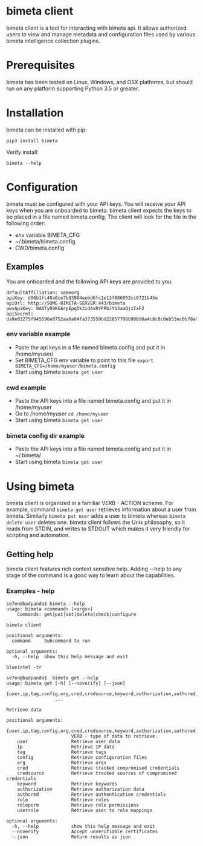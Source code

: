 # bimeta client

bimeta client is a tool for interacting with bimeta api. It allows authorized users to view and manage metadata and configuration files used by various bimeta intelligence collection plugins.

# Prerequisites

bimeta has been tested on Linux, Windows, and OSX platforms, but should run on any platform supporting Python 3.5 or greater.

# Installation

bimeta can be installed with pip:

```
pip3 install bimeta
```

Verify install:
```
bimeta --help
```

# Configuration

bimeta must be configured with your API keys. You will receive your API keys when you are onboarded to bimeta. bimeta client expects the keys to be placed in a file named bimeta.config.  The client will look for the file in the following order:

* env variable BIMETA_CFG
* ~/.bimeta/bimeta.config
* CWD/bimeta.config

## Examples

You are onboarded and the following API keys are provided to you:

```
defaultAffiliation: someorg
apiKey: d96b1fc40a0ce7b83984eebd6fc1e13f886052cc0721b45e
apiUrl: http://SOME-BIMETA-SERVER:443/bimeta
awsApiKey: 0AATy09KGArpEpqDk3id4vRYPPbJYb3aaQjzIxF2
apiSecret: da9e03275f945596e8752aa6a04fa373559bd22857706b988d6a4c8c8c0eb53ec0b78a910ec28dfc326b707b2c47da2c
```

### env variable example
* Paste the api keys in a file named bimeta.config and put it in /home/myuser/
* Set BIMETA_CFG env variable to point to this file ``` export BIMETA_CFG=/home/myuser/bimeta.config ```
* Start using bimeta ``` bimeta get user ```

### cwd example
* Paste the API keys into a file named bimeta.config and put it in /home/myuser
* Go to /home/myuser ``` cd /home/myuser ```
* Start using bimeta ``` bimeta get user ```

### bimeta config dir example
* Paste the API keys into a file named bimeta.config and put it in ~/.bimeta/
* Start using bimeta ``` bimeta get user ```

# Using bimeta

bimeta client is organized in a familiar VERB - ACTION scheme. For example, command ``` bimeta get user ``` retrieves information about a user from bimeta. Similarly ``` bimeta put user ``` adds a user to bimeta whereas ``` bimeta delete user ``` deletes one.  bimeta client follows the Unix philosophy, so it reads from STDIN, and writes to STDOUT which makes it very friendly for scripting and automation.

## Getting help

bimeta client features rich context sensitive help. Adding --help to any stage of the command is a good way to learn about the capabilities.

### Examples - help
```
se7en@badpanda$ bimeta --help
usage: bimeta <command> [<args>]
    Commands: get|put|set|delete|check|configure

bimeta client

positional arguments:
  command     Subcommand to run

optional arguments:
  -h, --help  show this help message and exit

blueintel -tr
```

```
se7en@badpanda$  bimeta get --help
usage: bimeta get [-h] [--noverify] [--json]
                  {user,ip,tag,config,org,cred,credsource,keyword,authorization,authcred,role,roleperm,userrole}
                  ...

Retrieve data

positional arguments:
  {user,ip,tag,config,org,cred,credsource,keyword,authorization,authcred,role,roleperm,userrole}
                        VERB - type of data to retrieve.
    user                Retrieve user data
    ip                  Retrieve IP data
    tag                 Retrieve tags
    config              Retrieve configuration files
    org                 Retrieve orgs
    cred                Retrieve tracked compromised credentials
    credsource          Retrieve tracked sources of compromised credentials
    keyword             Retrieve keywords
    authorization       Retrieve authorization data
    authcred            Retrieve authentication credentials
    role                Retrieve roles
    roleperm            Retrieve role permissions
    userrole            Retrieve user to role mappings

optional arguments:
  -h, --help            show this help message and exit
  --noverify            Accept unverifiable certificates
  --json                Return results as json
```
